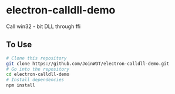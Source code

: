 # electron-calldll-demo

Call win32 - bit DLL through ffi

## To Use

```bash
# Clone this repository
git clone https://github.com/JoinWDT/electron-calldll-demo.git
# Go into the repository
cd electron-calldll-demo
# Install dependencies
npm install
```
